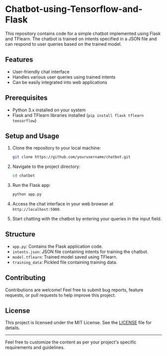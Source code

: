 # Chatbot-using-Tensorflow-and-Flask

This repository contains code for a simple chatbot implemented using Flask and TFlearn. The chatbot is trained on intents specified in a JSON file and can respond to user queries based on the trained model.

## Features

- User-friendly chat interface
- Handles various user queries using trained intents
- Can be easily integrated into web applications

## Prerequisites

- Python 3.x installed on your system
- Flask and TFlearn libraries installed (`pip install flask tflearn tensorflow`)

## Setup and Usage

1. Clone the repository to your local machine:

   ```bash
   git clone https://github.com/yourusername/chatbot.git
   ```

2. Navigate to the project directory:

   ```bash
   cd chatbot
   ```

3. Run the Flask app:

   ```bash
   python app.py
   ```

4. Access the chat interface in your web browser at `http://localhost:5000`.

5. Start chatting with the chatbot by entering your queries in the input field.

## Structure

- `app.py`: Contains the Flask application code.
- `intents.json`: JSON file containing intents for training the chatbot.
- `model.tflearn`: Trained model saved using TFlearn.
- `training_data`: Pickled file containing training data.

## Contributing

Contributions are welcome! Feel free to submit bug reports, feature requests, or pull requests to help improve this project.

## License

This project is licensed under the MIT License. See the [LICENSE](LICENSE) file for details.

---

Feel free to customize the content as per your project's specific requirements and guidelines.

